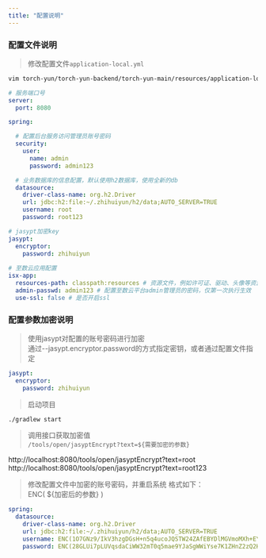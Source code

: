 ```yaml
---
title: "配置说明"
---
```


### 配置文件说明

> 修改配置文件`application-local.yml`

```bash
vim torch-yun/torch-yun-backend/torch-yun-main/resources/application-local.yml
```

```yml
# 服务端口号
server:
  port: 8080

spring:

  # 配置后台服务访问管理员账号密码
  security:
    user:
      name: admin
      password: admin123

  # 业务数据库的信息配置，默认使用h2数据库，使用全新的db
  datasource:
    driver-class-name: org.h2.Driver
    url: jdbc:h2:file:~/.zhihuiyun/h2/data;AUTO_SERVER=TRUE
    username: root
    password: root123

# jasypt加密key 
jasypt:
  encryptor:
    password: zhihuiyun
    
# 至数云应用配置
isx-app:
  resources-path: classpath:resources # 资源文件，例如许可证、驱动、头像等资源路径
  admin-passwd: admin123 # 配置至数云平台admin管理员的密码，仅第一次执行生效
  use-ssl: false # 是否开启ssl
```

### 配置参数加密说明

> 使用jasypt对配置的账号密码进行加密  
> 通过--jasypt.encryptor.password的方式指定密钥，或者通过配置文件指定

```yml
jasypt:
  encryptor:
    password: zhihuiyun
```

> 启动项目

```bash
./gradlew start
```

> 调用接口获取加密值   
> `/tools/open/jasyptEncrypt?text=${需要加密的参数}`

http://localhost:8080/tools/open/jasyptEncrypt?text=root   
http://localhost:8080/tools/open/jasyptEncrypt?text=root123

> 修改配置文件中加密的账号密码，并重启系统
> 格式如下：  
> ENC( ${加密后的参数} )

```yml
spring:
  datasource:
    driver-class-name: org.h2.Driver
    url: jdbc:h2:file:~/.zhihuiyun/h2/data;AUTO_SERVER=TRUE
    username: ENC(1O7GNz9/IkV3hzgDGsH+n5q4ucoJQSTW24ZAfEBYDlMGVmoMXh+EYi8LnLEjlD6W)
    password: ENC(28GLUi7pLUVqsdaCiWW32mT0q5mae9YJaSgWWiYse7K1ZHnZ2zQ2HEnbivlJzZeQ)
```